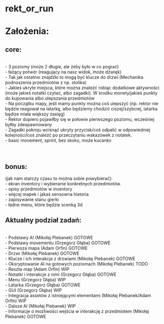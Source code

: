 # rekt_or_run
<h1>Założenia:</h1>
<h2>core:</h2><br>
- 3 poziomy (może 2 długie, ale żeby było w co pograć)<br>
- łażący potwór (reagujący na nasz widok, może dźwięk)<br>
- Tak jak ostatnio znajdźki to mogą być klucze do drzwi (Mechanika podnoszenia przedmiotów z np. stolika)<br>
- Jakieś ukryte miejsca, które można znaleźć robiąc dodatkowe aktywności (może jakieś notatki czytać, albo zagadki). W środku monety/jakieś punkty do kupowania albo ulepszania przedmiotów<br>
- Na początku mapy, jeśli mamy punkty można coś ulepszyć (np. rektor nie będzie reagował na latarkę, albo będziemy chodzić ciszej/szybciej, latarka będize miała większy zasięg)<br>
- Rektor dopiero pojawiłby się w połowie pierwszego poziomu, wcześniej byłby zdespawnowany<br>
- Zagadki pokroju wcisnąć ukryty przycisk/coś odpalić w odpowiedniej kolejności/coś znaleźć po przeczytaniu wskazówek z notatek.<br>
- basic movement, sprint, bez skoku, może kucanko<br>
<br><br>
<h2>bonus:</h2> (jak nam starczy czasu to można sobie powybierać):<br>
- ekran inventory i wybieranie konkretnych przedmiotów.<br>
- opisy przedmiotów w inventory<br>
- więcej mapek i jakaś sensowna historia<br>
- zapisywanie stanu gierki<br>
- ładne menu, które będzie scenką 3d<br>


<h2>Aktualny podział zadań:</h2><br>
- Podstawy AI (Mikołaj Plebanek) GOTOWE<br>
- Podstawy movementu (Grzegorz Głąba) GOTOWE<br>
- Pierwsza mapa (Adam Orfin) GOTOWE<br>
- Drzwi (Mikołaj Plebanek) GOTOWE<br>
- Klucze i ich interakcja z drzwiami (Mikołaj Plebanek) GOTOWE<br>
- Oksryptowanie AI na gotowych poziomach (Mikołaj Plebanek) TODO<br>
- Reszta map (Adam Orfin) WIP<br>
- Notatki i interakcje z nimi (Grzegorz Głąba) GOTOWE<br>
- Menu (Grzegorz Głąba) WIP<br>
- Latarka (Grzegorz Głąba) GOTOWE<br>
- GUI (Grzegorz Głąba) WIP<br>
- Integracja assetów z istniejącymi elementami (Mikołaj Plebanek/Adam Orfin) WIP<br>
- Dalsze AI (Mikołaj Plebanek) WIP<br>
- Informacje o możliwości wejścia w interakcję z przedmiotem (Mikołaj Plebanek) GOTOWE<br>
